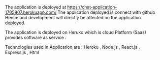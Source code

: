 The application is deployed at  https://chat-application-1705807.herokuapp.com/
The application deployed is connect with github Hence and development will directly be affected on the application deployed.

The application is deployed on Heruko which is cloud Platform (Saas) provides software as service .

Technologies used in Application are :
Heroku , Node.js , React.js , Express.js , Html 

